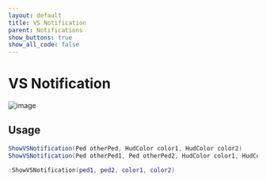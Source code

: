 ```yaml
---
layout: default
title: VS Notification
parent: Notifications
show_buttons: true
show_all_code: false
---
```


# VS Notification
![image](https://user-images.githubusercontent.com/4005518/162587714-73608b0e-62a3-404d-a888-521ac70e53a6.png)

## Usage

```c#
ShowVSNotification(Ped otherPed, HudColor color1, HudColor color2)
ShowVSNotification(Ped otherPed1, Ped otherPed2, HudColor color1, HudColor color2)
```

```lua
:ShowVSNotification(ped1, ped2, color1, color2)
```